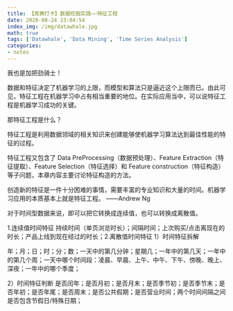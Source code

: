 ```yaml
---
title: 【竞赛打卡】数据挖掘实践——特征工程
date: 2020-08-24 23:04:54
index_img: /img/datawhale.jpg
math: true
tags: ['Datawhale', 'Data Mining', 'Time Series Analysis']
categories: 
- notes
---
```

我也是加把劲骑士！
<!--more--->

数据和特征决定了机器学习的上限，而模型和算法只是逼近这个上限而已。由此可见，特征工程在机器学习中占有相当重要的地位。在实际应用当中，可以说特征工程是机器学习成功的关键。

那特征工程是什么？

特征工程是利用数据领域的相关知识来创建能够使机器学习算法达到最佳性能的特征的过程。

特征工程又包含了 Data PreProcessing（数据预处理）、Feature Extraction（特征提取）、Feature Selection（特征选择）和 Feature construction（特征构造）等子问题，本章内容主要讨论特征构造的方法。

创造新的特征是一件十分困难的事情，需要丰富的专业知识和大量的时间。机器学习应用的本质基本上就是特征工程。
——Andrew Ng

对于时间型数据来说，即可以把它转换成连续值，也可以转换成离散值。

1.连续值时间特征
持续时间（单页浏览时长）；间隔时间；上次购买/点击离现在的时长；产品上线到现在经过的时长；2.离散值时间特征
1）时间特征拆解

年；月；日；时；分；数；一天中的第几分钟；星期几；一年中的第几天；一年中的第几个周；一天中哪个时间段：凌晨、早晨、上午、中午、下午、傍晚、晚上、深夜；一年中的哪个季度；

2）时间特征判断
是否闰年；是否月初；是否月末；是否季节初；是否季节末；是否年初；是否年尾；是否周末；是否公共假期；是否营业时间；两个时间间隔之间是否包含节假日/特殊日期；